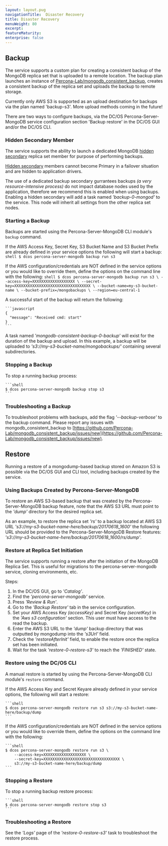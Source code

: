 ```yaml
---
layout: layout.pug
navigationTitle:  Disaster Recovery
title: Disaster Recovery
menuWeight: 80
excerpt:
featureMaturity:
enterprise: false
---
```


## Backup

The service supports a custom plan for creating a consistent backup of the MongoDB replica set that is uploaded to a remote location. The backup plan launches an instance of [Percona-Lab/mongodb_consistent_backup](https://github.com/Percona-Lab/mongodb_consistent_backup), creates a consistent backup of the replica set and uploads the backup to remote storage.

Currently only AWS S3 is supported as an upload destination for backups via the plan named 'backup-s3'. More upload methods coming in the future!

There are two ways to configure backups, via the DC/OS Percona-Server-MongoDB service configuration section 'Backup restore' in the DC/OS GUI and/or the DC/OS CLI.

### Hidden Secondary Member
The service supports the ability to launch a dedicated MongoDB [hidden secondary](https://docs.mongodb.com/manual/core/replica-set-hidden-member/) replica set member for purpose of performing backups.

[Hidden secondary](https://docs.mongodb.com/manual/core/replica-set-hidden-member/) members cannot become Primary in a failover situation and are hidden to application drivers.

The use of a dedicated backup secondary gurrantees backups *(a very resource-intensive process)* do not impact database nodes used by the application, therefore we recommend this is enabled when using backups. Enabling a hidden secondary will add a task named *'backup-0-mongod'* to the service. This node will inherit all settings from the other replica set nodes.

### Starting a Backup

Backups are started using the Percona-Server-MongoDB CLI module's `backup` command.

If the AWS Access Key, Secret Key, S3 Bucket Name and S3 Bucket Prefix are already defined in your service options the following will start a backup:
    ```shell
    $ dcos percona-server-mongodb backup run s3
    ```

If the AWS configuration/credentials are NOT defined in the service options or you would like to override them, define the options on the command line with the following:
    ```shell
    $ dcos percona-server-mongodb backup run s3 \
        --access-key=XXXXXXXXXXXXXXXXXXX \
        --secret-key=XXXXXXXXXXXXXXXXXXXXXXXXXXXXXXXXXX \
        --bucket-name=my-s3-bucket-name \
        --bucket-prefix=/mongobackups \
        --region=eu-central-1
    ```

A successful start of the backup will return the following:

    ```javascript
    {
      "message": "Received cmd: start"
    }
    ```

A task named *'mongodb-consistent-backup-0-backup'* will exist for the duration of the backup and upload. In this example, a backup will be uploaded to *'s3://my-s3-bucket-name/mongobackups/<DATE>'* containing several subdirectories.

### Stopping a Backup

To stop a running backup process:

    ```shell
    $ dcos percona-server-mongodb backup stop s3
    ```

### Troubleshooting a Backup

To troubleshoot problems with backups, add the flag *'--backup-verbose'* to the backup command. Please report any issues with mongodb_consistent_backup to [https://github.com/Percona-Lab/mongodb_consistent_backup/issues/new](https://github.com/Percona-Lab/mongodb_consistent_backup/issues/new).

## Restore

Running a restore of a mongodump-based backup stored on Amazon S3 is possible via the DC/OS GUI and CLI tool, including backups created by the service.

### Using Backups Created by Percona-Server-MongoDB

To restore an AWS S3-based backup that was created by the Percona-Server-MongoDB backup feature, note that the AWS S3 URL must point to the *'dump'* directory for the desired replica set.

As an example, to restore the replica set *'rs'* to a backup located at AWS S3 URL *'s3://my-s3-bucket-name-here/backup/20170618_1600'* the following URL should be provided to the Percona-Server-MongoDB Restore features: *'s3://my-s3-bucket-name-here/backup/20170618_1600/rs/dump'*.

### Restore at Replica Set Initiation

The service supports running a restore after the initiation of the MongoDB Replica Set. This is useful for migrations to the percona-server-mongodb service, cloning environments, etc.

Steps:
1. In the DC/OS GUI, go to *'Catalog'*.
1. Find the *'percona-server-mongodb'* service.
1. Press *'Review & Run'*.
1. Go to the *'Backup Restore'* tab in the service configuration. 
1. Set your AWS Access Key *(accessKey)* and Secret Key *(secretKey)* in the *'Aws s3 configuration'* section. This user must have access to the read the backup.
1. Enter the AWS S3 URL to the *'dump'* backup directory that was outputted by mongodump into the *'s3Url'* field.
1. Check the *'restoreAfterInit'* field, to enable the restore once the replica set has been initiated.
1. Wait for the task *'restore-0-restore-s3'* to reach the *'FINISHED'* state.

### Restore using the DC/OS CLI

A manual restore is started by using the Percona-Server-MongoDB CLI module's `restore` command.

If the AWS Access Key and Secret Keyare already defined in your service options, the following will start a restore:

    ```shell
    $ dcos percona-server-mongodb restore run s3 s3://my-s3-bucket-name-here/backup/dump
    ```

If the AWS configuration/credentials are NOT defined in the service options or you would like to override them, define the options on the command line with the following:

    ```shell
    $ dcos percona-server-mongodb restore run s3 \
        --access-key=XXXXXXXXXXXXXXXXXXX \
        --secret-key=XXXXXXXXXXXXXXXXXXXXXXXXXXXXXXXXXX \
        s3://my-s3-bucket-name-here/backup/dump
    ```

### Stopping a Restore

To stop a running backup restore process:

    ```shell
    $ dcos percona-server-mongodb restore stop s3
    ```

### Troubleshooting a Restore 

See the *'Logs'* page of the *'restore-0-restore-s3'* task to troubleshoot the restore process.
